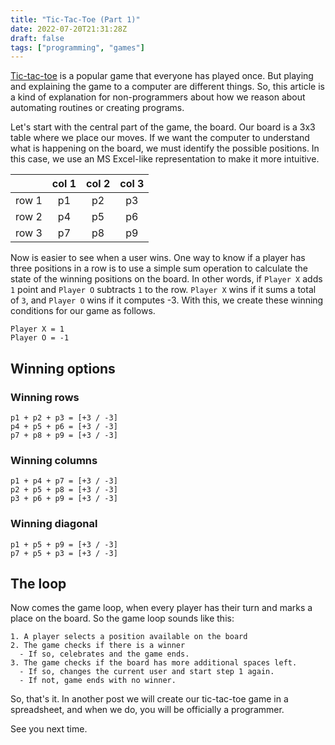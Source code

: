 ```yaml
---
title: "Tic-Tac-Toe (Part 1)"
date: 2022-07-20T21:31:28Z
draft: false
tags: ["programming", "games"]
---
```


[Tic-tac-toe][1]  is a popular game that everyone has played once. But playing and explaining the
game to a computer are different things. So, this article is a kind of explanation for
non-programmers about how we reason about automating routines or creating programs.

Let's start with the central part of the game, the board. Our board is a 3x3 table where we place
our moves. If we want the computer to understand what is happening on the board, we must identify
the possible positions. In this case, we use an MS Excel-like representation to make it more
intuitive.

|       | col 1 | col 2 | col 3 |
|:-----:|:-----:|:-----:|:-----:|
| row 1 |  p1   |  p2   |  p3   |
| row 2 |  p4   |  p5   |  p6   |
| row 3 |  p7   |  p8   |  p9   |

Now is easier to see when a user wins. One way to know if a player has three positions in a row is
to use a simple sum operation to calculate the state of the winning positions on the board. In
other words, if `Player X` adds `1` point and `Player O` subtracts `1` to the row. `Player X` wins
if it sums a total of `3`, and `Player O` wins if it computes -3. With this, we create these 
winning conditions for our game as follows.

```text
Player X = 1
Player O = -1
```

## Winning options

### Winning rows

```text
p1 + p2 + p3 = [+3 / -3]
p4 + p5 + p6 = [+3 / -3]
p7 + p8 + p9 = [+3 / -3]
```

### Winning columns

```text
p1 + p4 + p7 = [+3 / -3]
p2 + p5 + p8 = [+3 / -3]
p3 + p6 + p9 = [+3 / -3]
```

### Winning diagonal

```text
p1 + p5 + p9 = [+3 / -3]
p7 + p5 + p3 = [+3 / -3]
```

## The loop

Now comes the game loop, when every player has their turn and marks a place on the board. So the
game loop sounds like this:

```text
1. A player selects a position available on the board
2. The game checks if there is a winner
  - If so, celebrates and the game ends.
3. The game checks if the board has more additional spaces left.
  - If so, changes the current user and start step 1 again.
  - If not, game ends with no winner.
```

So, that's it. In another post we will create our tic-tac-toe game in a spreadsheet, and when we
do, you will be officially a programmer.

See you next time.

[1]: https://en.wikipedia.org/wiki/Tic-tac-toe
